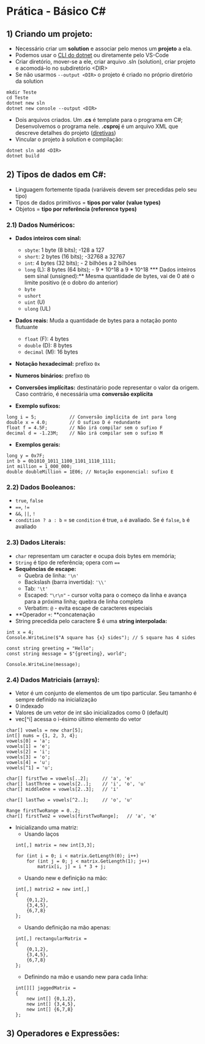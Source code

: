 # **Prática - Básico C#**
## **1) Criando um projeto:**
* Necessário criar um **solution** e associar pelo menos um **projeto** a ela. 
* Podemos usar o [CLI do dotnet](https://learn.microsoft.com/en-us/dotnet/core/tools/) ou diretamente pelo VS-Code
* Criar diretório, mover-se a ele, criar arquivo .sln (solution), criar projeto e acomodá-lo no subdiretório \<DIR\>
* Se não usarmos `--output <DIR>` o projeto é criado no próprio diretório da solution
```
mkdir Teste
cd Teste
dotnet new sln
dotnet new console --output <DIR>
```
* Dois arquivos criados. Um **.cs** é template para o programa em C#; Desenvolvemos o programa nele. **.csproj** é um arquivo XML que descreve detalhes do projeto ([diretivas](https://learn.microsoft.com/en-us/dotnet/core/project-sdk/overview))
* Vincular o projeto à solution e compilação:
```
dotnet sln add <DIR>
dotnet build
```

## **2) Tipos de dados em C#:**
* Linguagem fortemente tipada (variáveis devem ser precedidas pelo seu tipo)
* Tipos de dados primitivos = **tipos por valor (value types)**
* Objetos = **tipo por referência (reference types)**

### **2.1) Dados Numéricos:**
* **Dados inteiros com sinal:**
    - `sbyte`: 1 byte (8 bits); -128 a 127
    - `short`: 2 bytes (16 bits); -32768 a 32767
    - `int`: 4 bytes (32 bits); - 2 bilhões a 2 bilhões
    - `long` (L): 8 bytes (64 bits); - 9 \* 10^18 a 9 \* 10^18
*** Dados inteiros sem sinal (unsigned):** Mesma quantidade de bytes, vai de 0 até o limite positivo (é o dobro do anterior)
    - `byte`
    - `ushort`
    - `uint` (U)
    - `ulong` (UL)
 * **Dados reais:** Muda a quantidade de bytes para a notação ponto flutuante
    - `float` (F): 4 bytes
    - `double` (D): 8 bytes
    - `decimal` (M): 16 bytes

* **Notação hexadecimal:** prefixo `0x`
* **Numeros binários:** prefixo `0b`
* **Conversões implícitas:** destinatário pode representar o valor da origem. Caso contrário, é necessária uma **conversão explícita**

* **Exemplo sufixos:**
```
long i = 5;            // Conversão implícita de int para long
double x = 4.0;        // O sufixo D é redundante
float f = 4.5F;        // Não irá compilar sem o sufixo F
decimal d = -1.23M;    // Não irá compilar sem o sufixo M
```

* **Exemplos gerais:**
```
long y = 0x7F;
int b = 0b1010_1011_1100_1101_1110_1111;
int million = 1_000_000;
double doubleMillion = 1E06; // Notação exponencial: sufixo E
```

### **2.2) Dados Booleanos:**
* `true`, `false`
* `==`, `!=`
* `&&`, `||`, `!`
* `condition ? a : b` = se `condition` é true, `a` é avaliado. Se é `false`, `b` é avaliado

### **2.3) Dados Literais:**
* `char` representam um caracter e ocupa dois bytes em memória; 
* `String` é tipo de referência; opera com `==`
* **Sequências de escape:**
    - Quebra de linha: `'\n'`
    - Backslash (barra invertida): `'\\'`
    - Tab: `'\t'`
    - Escaped: `"\r\n"` - cursor volta para o começo da linha e avança para a próxima linha; quebra de linha completa
    - Verbatim: `@` - evita escape de caracteres especiais
* **Operador `+`: **concatenação
* String precedida pelo caractere $ é uma **string interpolada:**
```
int x = 4;
Console.WriteLine($"A square has {x} sides"); // S square has 4 sides

const string greeting = "Hello";
const string message = $"{greeting}, world";

Console.WriteLine(message);
```

### **2.4) Dados Matriciais (arrays):**
* Vetor é um conjunto de elementos de um tipo particular. Seu tamanho é sempre definido na inicialização
* 0 indexado
* Valores de um vetor de int são inicializados como 0 (default)
* vec\[^i\] acessa o i-ésimo último elemento do vetor
```
char[] vowels = new char[5];
int[] nums = {1, 2, 3, 4};
vowels[0] = 'a';
vowels[1] = 'e';
vowels[2] = 'i';
vowels[3] = 'o';
vowels[4] = 'u';
vowels[^1] = 'u';

char[] firstTwo = vowels[..2];     // 'a', 'e'
char[] lastThree = vowels[2..];    // 'i', 'o', 'u'
char[] middleOne = vowels[2..3];   // 'i'

char[] lastTwo = vowels[^2..];     // 'o', 'u'

Range firstTwoRange = 0..2;
char[] firstTwo2 = vowels[firstTwoRange];   // 'a', 'e'
```

* Inicializando uma matriz:
    - Usando laços
    ```
    int[,] matrix = new int[3,3];

    for (int i = 0; i < matrix.GetLength(0); i++) 
        for (int j = 0; j < matrix.GetLength(1); j++)
            matrix[i, j] = i * 3 + j;
    ```
    - Usando new e definição na mão:
    ```
    int[,] matrix2 = new int[,]
    {
        {0,1,2},
        {3,4,5},
        {6,7,8}
    };
    ```
    - Usando definição na mão apenas:
    ```
    int[,] rectangularMatrix =
    {
        {0,1,2},
        {3,4,5},
        {6,7,8}
    };
    ```
    - Definindo na mão e usando new para cada linha:
    ```
    int[][] jaggedMatrix =
    {
        new int[] {0,1,2},
        new int[] {3,4,5},
        new int[] {6,7,8}
    };
    ```
## **3) Operadores e Expressões:**
